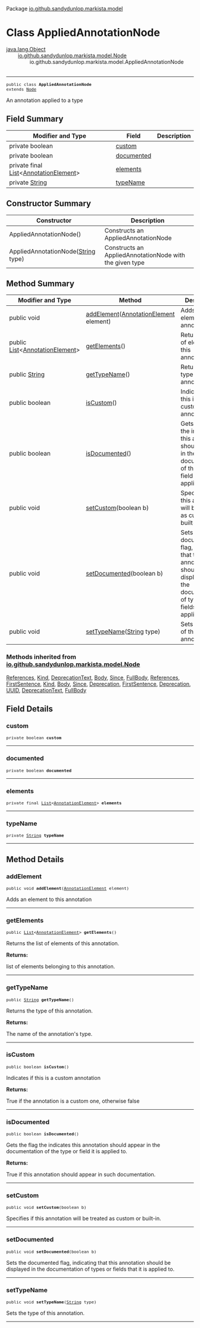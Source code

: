 Package [io.github.sandydunlop.markista.model](index.md)

# Class AppliedAnnotationNode
[java.lang.Object](https://docs.oracle.com/en/java/javase/24/docs/api/java.base/java/lang/Object.html)<br/>
        [io.github.sandydunlop.markista.model.Node](Node.md)<br/>
                io.github.sandydunlop.markista.model.AppliedAnnotationNode<br/>
<br/>

----

<span style="font-family: monospace; font-size: 80%;">public class __AppliedAnnotationNode__<br/>extends [Node](Node.md)
</span>

An annotation applied to a type


## Field Summary

| Modifier and Type                                                                                                                                 | Field                     | Description |
|---------------------------------------------------------------------------------------------------------------------------------------------------|---------------------------|-------------|
| private boolean                                                                                                                                   | [custom](#custom)         |             |
| private boolean                                                                                                                                   | [documented](#documented) |             |
| private final [List](https://docs.oracle.com/en/java/javase/24/docs/api/java.base/java/util/List.html)<[AnnotationElement](AnnotationElement.md)> | [elements](#elements)     |             |
| private [String](https://docs.oracle.com/en/java/javase/24/docs/api/java.base/java/lang/String.html)                                              | [typeName](#typename)     |             |



## Constructor Summary

| Constructor                                                                                                              | Description                                             |
|--------------------------------------------------------------------------------------------------------------------------|---------------------------------------------------------|
| AppliedAnnotationNode()                                                                                                  | Constructs an AppliedAnnotationNode                     |
| AppliedAnnotationNode([String](https://docs.oracle.com/en/java/javase/24/docs/api/java.base/java/lang/String.html) type) | Constructs an AppliedAnnotationNode with the given type |



## Method Summary

| Modifier and Type                                                                                                                          | Method                                                                                                                         | Description                                                                                                                                  |
|--------------------------------------------------------------------------------------------------------------------------------------------|--------------------------------------------------------------------------------------------------------------------------------|----------------------------------------------------------------------------------------------------------------------------------------------|
| public void                                                                                                                                | [addElement](#addelement)([AnnotationElement](AnnotationElement.md) element)                                                   | Adds an element to this annotation                                                                                                           |
| public [List](https://docs.oracle.com/en/java/javase/24/docs/api/java.base/java/util/List.html)<[AnnotationElement](AnnotationElement.md)> | [getElements](#getelements)()                                                                                                  | Returns the list of elements of this annotation.                                                                                             |
| public [String](https://docs.oracle.com/en/java/javase/24/docs/api/java.base/java/lang/String.html)                                        | [getTypeName](#gettypename)()                                                                                                  | Returns the type of this annotation.                                                                                                         |
| public boolean                                                                                                                             | [isCustom](#iscustom)()                                                                                                        | Indicates if this is a custom annotation                                                                                                     |
| public boolean                                                                                                                             | [isDocumented](#isdocumented)()                                                                                                | Gets the flag the indicates this annotation should appear in the documentation of the type or field it is applied to.                        |
| public void                                                                                                                                | [setCustom](#setcustom)(boolean b)                                                                                             | Specifies if this annotation will be treated as custom or built-in.                                                                          |
| public void                                                                                                                                | [setDocumented](#setdocumented)(boolean b)                                                                                     | Sets the documented flag, indicating that this annotation should be displayed in the documentation of types or fields that it is applied to. |
| public void                                                                                                                                | [setTypeName](#settypename)([String](https://docs.oracle.com/en/java/javase/24/docs/api/java.base/java/lang/String.html) type) | Sets the type of this annotation.                                                                                                            |


### Methods inherited from [io.github.sandydunlop.markista.model.Node](Node.md)

[References](Node.md#getreferences), [Kind](Node.md#getkind), [DeprecationText](Node.md#setdeprecationtext), [Body](Node.md#getbody), [Since](Node.md#getsince), [FullBody](Node.md#setfullbody), [References](Node.md#setreferences), [FirstSentence](Node.md#setfirstsentence), [Kind](Node.md#setkind), [Body](Node.md#setbody), [Since](Node.md#setsince), [Deprecation](Node.md#setdeprecation), [FirstSentence](Node.md#getfirstsentence), [Deprecation](Node.md#getdeprecation), [UUID](Node.md#getuuid), [DeprecationText](Node.md#getdeprecationtext), [FullBody](Node.md#getfullbody)


## Field Details

### custom

<span style="font-family: monospace; font-size: 80%;">private boolean __custom__</span>




---

### documented

<span style="font-family: monospace; font-size: 80%;">private boolean __documented__</span>




---

### elements

<span style="font-family: monospace; font-size: 80%;">private final [List](https://docs.oracle.com/en/java/javase/24/docs/api/java.base/java/util/List.html)<[AnnotationElement](AnnotationElement.md)> __elements__</span>




---

### typeName

<span style="font-family: monospace; font-size: 80%;">private [String](https://docs.oracle.com/en/java/javase/24/docs/api/java.base/java/lang/String.html) __typeName__</span>




---


## Method Details

### addElement

<span style="font-family: monospace; font-size: 80%;">public void __addElement__([AnnotationElement](AnnotationElement.md) element)</span>

Adds an element to this annotation


---

### getElements

<span style="font-family: monospace; font-size: 80%;">public [List](https://docs.oracle.com/en/java/javase/24/docs/api/java.base/java/util/List.html)<[AnnotationElement](AnnotationElement.md)> __getElements__()</span>

Returns the list of elements of this annotation.

**Returns:**

list of elements belonging to this annotation.


---

### getTypeName

<span style="font-family: monospace; font-size: 80%;">public [String](https://docs.oracle.com/en/java/javase/24/docs/api/java.base/java/lang/String.html) __getTypeName__()</span>

Returns the type of this annotation.

**Returns:**

The name of the annotation's type.


---

### isCustom

<span style="font-family: monospace; font-size: 80%;">public boolean __isCustom__()</span>

Indicates if this is a custom annotation

**Returns:**

True if the annotation is a custom one, otherwise false


---

### isDocumented

<span style="font-family: monospace; font-size: 80%;">public boolean __isDocumented__()</span>

Gets the flag the indicates this annotation should appear in
the documentation of the type or field it is applied to.

**Returns:**

True if this annotation should appear in such documentation.


---

### setCustom

<span style="font-family: monospace; font-size: 80%;">public void __setCustom__(boolean b)</span>

Specifies if this annotation will be treated as custom or built-in.


---

### setDocumented

<span style="font-family: monospace; font-size: 80%;">public void __setDocumented__(boolean b)</span>

Sets the documented flag, indicating that this annotation should
be displayed in the documentation of types or fields that it is
applied to.


---

### setTypeName

<span style="font-family: monospace; font-size: 80%;">public void __setTypeName__([String](https://docs.oracle.com/en/java/javase/24/docs/api/java.base/java/lang/String.html) type)</span>

Sets the type of this annotation.


---

